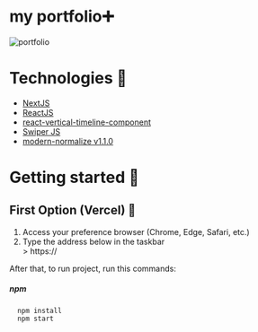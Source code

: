# my portfolio➕

![portfolio](https://github.com/rohzxz/portfolio.nextjs/blob/main/public/portfolio.png)

# Technologies 👾

- [NextJS](https://nextjs.org/)
- [ReactJS](https://reactjs.org/)
- [react-vertical-timeline-component](https://www.npmjs.com/package/react-vertical-timeline-component)
- [Swiper JS](https://swiperjs.com/)
- [ modern-normalize v1.1.0](https://www.npmjs.com/package/modern-normalize)

# Getting started 🚀

## First Option (Vercel) 🔺

<ol>
  <li>Access your preference browser (Chrome, Edge, Safari, etc.)</li>
  <li>Type the address below in the taskbar</li>
  > https://
</ol>

After that, to run project, run this commands:

##### npm

```
  npm install
  npm start
```
